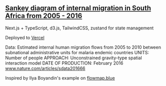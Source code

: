 ## [Sankey diagram of internal migration in South Africa from 2005 - 2016](https://migration-sankey.vercel.app/)

Next.js + TypeScript, d3.js, TailwindCSS, zustand for state management

Deployed to [Vercel](https://vercel.com/new)

Data: Estimated internal human migration flows from 2005 to 2010 between subnational administrative units for malaria endemic countries UNITS: Number of people APPROACH: Unconstrained gravity-type spatial interaction model DATE OF PRODUCTION: February 2016 www.nature.com/articles/sdata201666

Inspired by Ilya Boyandin's example on [flowmap.blue](https://flowmap.blue/1ywFcYdbvtdN4gFhoTs2A8Bn7HE4530k05P4NNjqedHg?v=-29.499565%2C27.144094%2C6.16%2C0%2C0&a=0&as=1&b=1&bo=75&c=0&ca=1&cz=4&d=1&fe=1&lt=0&lfm=ALL&col=Magma&f=0)

